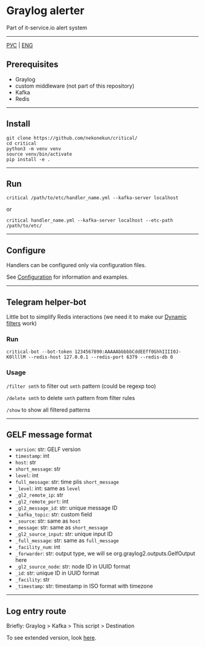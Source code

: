 # Graylog alerter 
Part of it-service.io alert system

------
[РУС](docs/ru/README.md) | [ENG](README.md)

## Prerequisites
 - Graylog
 - custom middleware (not part of this repository)
 - Kafka
 - Redis

------

## Install

```shell
git clone https://github.com/nekonekun/critical/
cd critical
python3 -m venv venv
source venv/bin/activate
pip install -e .
```

------

## Run

```shell
critical /path/to/etc/handler_name.yml --kafka-server localhost 
``` 
or
```shell
critical handler_name.yml --kafka-server localhost --etc-path /path/to/etc/
```

------

## Configure

Handlers can be configured only via configuration files.

See [Configuration](docs/en/Configuration.md) for information and examples.

------

## Telegram helper-bot

Little bot to simplify Redis interactions (we need it to make our [Dynamic filters](docs/en/Configuration.md#4-dynamic-filters) work)

### Run

```shell
critical-bot --bot-token 1234567890:AAAAAbbbbbCddEEff0GhhIIII0J-K0llllM --redis-host 127.0.0.1 --redis-port 6379 --redis-db 0 
```

### Usage
`/filter smth` to filter out `smth` pattern (could be regexp too)

`/delete smth` to delete `smth` pattern from filter rules

`/show` to show all filtered patterns

------

## GELF message format

 - `version`: str: GELF version
 - `timestamp`: int
 - `host`: str 
 - `short_message`: str
 - `level`: int
 - `full_message`: str: time plis `short_message`
 - `_level`: int: same as `level`
 - `_gl2_remote_ip`: str
 - `_gl2_remote_port`: int
 - `_gl2_message_id`: str: unique message ID
 - `_kafka_topic`: str: custom field
 - `_source`: str: same as `host`
 - `_message`: str: same as `short_message`
 - `_gl2_source_input`: str: unique input ID
 - `_full_message`: str: same as `full_message`
 - `_facility_num`: int
 - `_forwarder`: str: output type, we will se org.graylog2.outputs.GelfOutput here
 - `_gl2_source_node`: str: node ID in UUID format
 - `_id`: str: unique ID in UUID format
 - `_facility`: str
 - `_timestamp`: str: timestamp in ISO format with timezone
------

## Log entry route
Briefly: Graylog > Kafka > This script > Destination

To see extended version, look [here](docs/en/LogEntryRoute.md).
